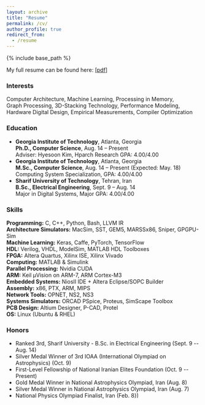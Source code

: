 ```yaml
---
layout: archive
title: "Resume"
permalink: /cv/
author_profile: true
redirect_from:
  - /resume
---
```


{% include base_path %}

My full resume can be found here: [[pdf]](https://drive.google.com/open?id=1g9jr_mZh3BRFGl2ICs0udy4czGcByDTL)

### Interests
Computer Architecture, Machine Learning, Processing in Memory,  
Graph Processing, 3D-Stacking Technology, Performance Modeling,  
Hardware Digital Design, Empirical Measurements, Compiler Optimization  


### Education
* __Georgia Institute of Technology__, Atlanta, Georgia  
__Ph.D., Computer Science__, Aug. 14 – Present  
Adviser: Hyesoon Kim, Hparch Research GPA: 4.00/4.00
* __Georgia Institute of Technology__, Atlanta, Georgia  
__M.Sc., Computer Science__, Aug. 14 – Present (Expected: May. 18)  
Computing System Specialization, GPA: 4.00/4.00
* __Sharif University of Technology__, Tehran, Iran  
__B.Sc., Electrical Engineering__, Sept. 9 – Aug. 14  
Major in Digital Systems, Major GPA: 4.00/4.00

### Skills
__Programming:__ C, C++, Python, Bash, LLVM IR  
__Architecture Simulators:__ MacSim, SST, GEM5, MARSSx86, Sniper, GPGPU-Sim  
__Machine Learning:__ Keras, Caffe, PyTorch, TensorFlow  
__HDL:__ Verilog, VHDL, ModelSim, MATLAB HDL Toolboxes  
__FPGA:__ Altera Quartus, Xilinx ISE, Xilinx Vivado  
__Computing:__ MATLAB & Simulink  
__Parallel Processing:__ Nvidia CUDA  
__ARM:__ Keil µVision on ARM-7, ARM Cortex-M3  
__Embedded Systems:__ NiosII IDE + Altera Eclipse/SOPC Builder  
__Assembly:__ x86, PTX, ARM, MIPS  
__Network Tools:__ OPNET, NS2, NS3  
__Systems Simulators:__ ORCAD PSpice, Proteus, SimScape Toolbox  
__PCB Design:__ Altium Designer, P-CAD, Protel  
__OS:__ Linux (Ubuntu & RHEL)  


### Honors
* Ranked 3rd, Sharif University - B.Sc. in Electrical Engineering  (Sept. 9 -- Aug. 14)
* Silver Medal Winner of 3rd IOAA (International Olympiad on Astrophysics) (Oct. 9)
* First-Level Fellowship of National Iranian Elites Foundation (Oct. 9 -- Present)
* Gold Medal Winner in National Astrophysics Olympiad, Iran (Aug. 8)
* Silver Medal Winner in National Astrophysics Olympiad, Iran (Aug. 7)
* National Physics Olympiad Finalist, Iran (Feb. 8})
